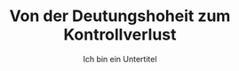 ---
layout: trend
title: Von der Deutungshoheit zum Kontrollverlust
subtitle: Ich bin ein Untertitel
teaser-img: "editorial.svg"
---